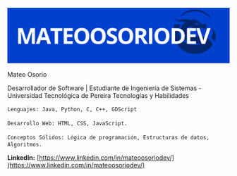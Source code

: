![Banner](https://github.com/mateoosoriodev/mateoosoriodev/blob/69c7880e10ebf527b3c84489f9af4ed547033ac9/banner_marca_personal.png)

Mateo Osorio

Desarrollador de Software | Estudiante de Ingeniería de Sistemas - Universidad Tecnológica de Pereira
Tecnologías y Habilidades

    Lenguajes: Java, Python, C, C++, GDScript

    Desarrollo Web: HTML, CSS, JavaScript.

    Conceptos Sólidos: Lógica de programación, Estructuras de datos, Algoritmos.


 **LinkedIn:** [https://www.linkedin.com/in/mateoosoriodev/](https://www.linkedin.com/in/mateoosoriodev/)
